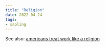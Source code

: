 ```yaml
---
title: "Religion"
date: 2022-04-24
tags:
- sapling
---
```


See also: [americans treat work like a religion](/notes/americans%20treat%20work%20like%20a%20religion.md)




